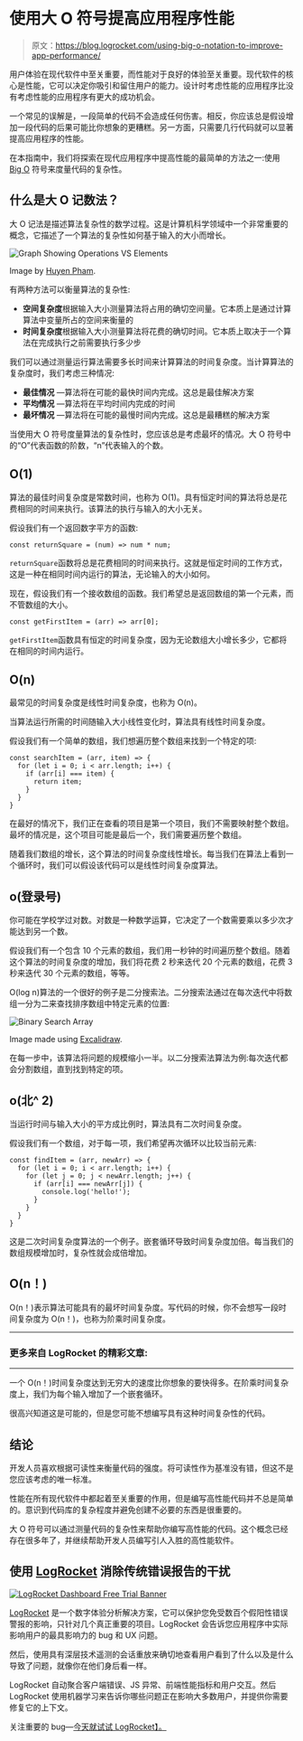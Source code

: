 # 使用大 O 符号提高应用程序性能

> 原文：<https://blog.logrocket.com/using-big-o-notation-to-improve-app-performance/>

用户体验在现代软件中至关重要，而性能对于良好的体验至关重要。现代软件的核心是性能，它可以决定你吸引和留住用户的能力。设计时考虑性能的应用程序比没有考虑性能的应用程序有更大的成功机会。

一个常见的误解是，一段简单的代码不会造成任何伤害。相反，你应该总是假设增加一段代码的后果可能比你想象的更糟糕。另一方面，只需要几行代码就可以显著提高应用程序的性能。

在本指南中，我们将探索在现代应用程序中提高性能的最简单的方法之一:使用 [Big O](https://en.wikipedia.org/wiki/Big_O_notation) 符号来度量代码的复杂性。

## 什么是大 O 记数法？

大 O 记法是描述算法复杂性的数学过程。这是计算机科学领域中一个非常重要的概念，它描述了一个算法的复杂性如何基于输入的大小而增长。

![Graph Showing Operations VS Elements](img/1189d2a7cfce1db539e31238894a50e7.png)

Image by [Huyen Pham](https://dzone.com/users/3617486/huyentp.html).

有两种方法可以衡量算法的复杂性:

*   **空间复杂度**根据输入大小测量算法将占用的确切空间量。它本质上是通过计算算法中变量所占的空间来衡量的
*   **时间复杂度**根据输入大小测量算法将花费的确切时间。它本质上取决于一个算法在完成执行之前需要执行多少步

我们可以通过测量运行算法需要多长时间来计算算法的时间复杂度。当计算算法的复杂度时，我们考虑三种情况:

*   **最佳情况** —算法将在可能的最快时间内完成。这总是最佳解决方案
*   **平均情况** —算法将在平均时间内完成的时间
*   **最坏情况** —算法将在可能的最慢时间内完成。这总是最糟糕的解决方案

当使用大 O 符号度量算法的复杂性时，您应该总是考虑最坏的情况。大 O 符号中的“O”代表函数的阶数，“n”代表输入的个数。

## O(1)

算法的最佳时间复杂度是常数时间，也称为 O(1)。具有恒定时间的算法将总是花费相同的时间来执行。该算法的执行与输入的大小无关。

假设我们有一个返回数字平方的函数:

```
const returnSquare = (num) => num * num;

```

`returnSquare`函数将总是花费相同的时间来执行。这就是恒定时间的工作方式，这是一种在相同时间内运行的算法，无论输入的大小如何。

现在，假设我们有一个接收数组的函数。我们希望总是返回数组的第一个元素，而不管数组的大小。

```
const getFirstItem = (arr) => arr[0];

```

`getFirstItem`函数具有恒定的时间复杂度，因为无论数组大小增长多少，它都将在相同的时间内运行。

## O(n)

最常见的时间复杂度是线性时间复杂度，也称为 O(n)。

当算法运行所需的时间随输入大小线性变化时，算法具有线性时间复杂度。

假设我们有一个简单的数组，我们想遍历整个数组来找到一个特定的项:

```
const searchItem = (arr, item) => {
  for (let i = 0; i < arr.length; i++) {
    if (arr[i] === item) {
      return item;
    }
  }
}

```

在最好的情况下，我们正在查看的项目是第一个项目，我们不需要映射整个数组。最坏的情况是，这个项目可能是最后一个，我们需要遍历整个数组。

随着我们数组的增长，这个算法的时间复杂度线性增长。每当我们在算法上看到一个循环时，我们可以假设该代码可以是线性时间复杂度算法。

## o(登录号)

你可能在学校学过对数。对数是一种数学运算，它决定了一个数需要乘以多少次才能达到另一个数。

假设我们有一个包含 10 个元素的数组，我们用一秒钟的时间遍历整个数组。随着这个算法的时间复杂度的增加，我们将花费 2 秒来迭代 20 个元素的数组，花费 3 秒来迭代 30 个元素的数组，等等。

O(log n)算法的一个很好的例子是二分搜索法。二分搜索法通过在每次迭代中将数组一分为二来查找排序数组中特定元素的位置:

![Binary Search Array](img/e3de30add77697d551b437b01f717726.png)

​​Image made using [Excalidraw](https://excalidraw.com/).

在每一步中，该算法将问题的规模缩小一半。以二分搜索法算法为例:每次迭代都会分割数组，直到找到特定的项。

## o(北^ 2)

当运行时间与输入大小的平方成比例时，算法具有二次时间复杂度。

假设我们有一个数组，对于每一项，我们希望再次循环以比较当前元素:

```
const findItem = (arr, newArr) => {
  for (let i = 0; i < arr.length; i++) {
    for (let j = 0; j < newArr.length; j++) {
      if (arr[i] === newArr[j]) {
        console.log('hello!');
      }
    }
  }
}

```

这是二次时间复杂度算法的一个例子。嵌套循环导致时间复杂度加倍。每当我们的数组规模增加时，复杂性就会成倍增加。

## O(n！)

O(n！)表示算法可能具有的最坏时间复杂度。写代码的时候，你不会想写一段时间复杂度为 O(n！)，也称为阶乘时间复杂度。

* * *

### 更多来自 LogRocket 的精彩文章:

* * *

一个 O(n！)时间复杂度达到无穷大的速度比你想象的要快得多。在阶乘时间复杂度上，我们为每个输入增加了一个嵌套循环。

很高兴知道这是可能的，但是您可能不想编写具有这种时间复杂性的代码。

## 结论

开发人员喜欢根据可读性来衡量代码的强度。将可读性作为基准没有错，但这不是您应该考虑的唯一标准。

性能在所有现代软件中都起着至关重要的作用，但是编写高性能代码并不总是简单的。意识到代码库的复杂程度并避免创建不必要的东西是很重要的。

大 O 符号可以通过测量代码的复杂性来帮助你编写高性能的代码。这个概念已经存在很多年了，并继续帮助开发人员编写引人入胜的高性能软件。

## 使用 [LogRocket](https://lp.logrocket.com/blg/signup) 消除传统错误报告的干扰

[![LogRocket Dashboard Free Trial Banner](img/d6f5a5dd739296c1dd7aab3d5e77eeb9.png)](https://lp.logrocket.com/blg/signup)

[LogRocket](https://lp.logrocket.com/blg/signup) 是一个数字体验分析解决方案，它可以保护您免受数百个假阳性错误警报的影响，只针对几个真正重要的项目。LogRocket 会告诉您应用程序中实际影响用户的最具影响力的 bug 和 UX 问题。

然后，使用具有深层技术遥测的会话重放来确切地查看用户看到了什么以及是什么导致了问题，就像你在他们身后看一样。

LogRocket 自动聚合客户端错误、JS 异常、前端性能指标和用户交互。然后 LogRocket 使用机器学习来告诉你哪些问题正在影响大多数用户，并提供你需要修复它的上下文。

关注重要的 bug—[今天就试试 LogRocket】。](https://lp.logrocket.com/blg/signup-issue-free)